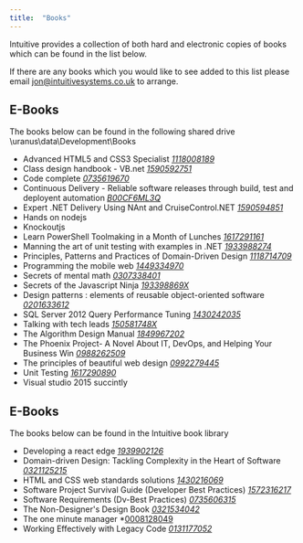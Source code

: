 ```yaml
---
title:  "Books"
---
```

Intuitive provides a collection of both hard and electronic copies of books which can be found in the list below.

If there are any books which you would like to see added to this list please email jon@intuitivesystems.co.uk to arrange.

## E-Books
The books below can be found in the following shared drive \\uranus\data\Development\Books

- Advanced HTML5 and CSS3 Specialist *[1118008189]*
- Class design handbook - VB.net *[1590592751]*
- Code complete *[0735619670]*
- Continuous Delivery - Reliable software releases through build, test and deployent automation *[B00CF6ML3Q]*
- Expert .NET Delivery Using NAnt and CruiseControl.NET *[1590594851]*
- Hands on nodejs
- Knockoutjs
- Learn PowerShell Toolmaking in a Month of Lunches *[1617291161]*
- Manning the art of unit testing with examples in .NET *[1933988274]*
- Principles, Patterns and Practices of Domain-Driven Design *[1118714709]*
- Programming the mobile web *[1449334970]*
- Secrets of mental math *[0307338401]*
- Secrets of the Javascript Ninja *[193398869X]*
- Design patterns : elements of reusable object-oriented software *[0201633612]*
- SQL Server 2012 Query Performance Tuning *[1430242035]*
- Talking with tech leads *[150581748X]*
- The Algorithm Design Manual *[1849967202]*
- The Phoenix Project- A Novel About IT, DevOps, and Helping Your Business Win *[0988262509]*
- The principles of beautiful web design *[0992279445]*
- Unit Testing *[1617290890]*
- Visual studio 2015 succintly


## E-Books
The books below can be found in the Intuitive book library

- Developing a react edge *[1939902126]*
- Domain-driven Design: Tackling Complexity in the Heart of Software *[0321125215]*
- HTML and CSS web standards solutions *[1430216069]*
- Software Project Survival Guide (Developer Best Practices) *[1572316217]*
- Software Requirements (Dv-Best Practices) *[0735606315]*
- The Non-Designer's Design Book *[0321534042]*
- The one minute manager *[0008128049]
- Working Effectively with Legacy Code *[0131177052]*

[1118008189]: https://www.amazon.co.uk/HTML-CSS-Design-Build-Sites/dp/1118008189/ref=sr_1_fkmr0_1?s=books&ie=UTF8&qid=1464002445&sr=1-1-fkmr0&keywords=Advanced+HTML5+and+CSS3+Specialist
[1590592751]: https://www.amazon.co.uk/Visual-Basic-Class-Design-Handbook/dp/1590592751/ref=sr_1_fkmr2_2?ie=UTF8&qid=1464003151&sr=8-2-fkmr2&keywords=Class+design+handbook+-+VB.net
[0735619670]: https://www.amazon.co.uk/Code-Complete-Practical-Handbook-Construction/dp/0735619670/ref=sr_1_1?ie=UTF8&qid=1464003220&sr=8-1&keywords=Code+complete
[B00CF6ML3Q]: https://www.amazon.co.uk/Continuous-Delivery-Deployment-Automation-Addison-Wesley/dp/B00CF6ML3Q/ref=sr_1_fkmr1_1?ie=UTF8&qid=1464003255&sr=8-1-fkmr1&keywords=Continuous+Delivery+-+Reliable+software+releases+through+build%2C+test+and+deployent+automation
[1590594851]: https://www.amazon.co.uk/Expert-Delivery-Using-CruiseControl-Net-Experts/dp/1590594851/ref=sr_1_1?ie=UTF8&qid=1464003306&sr=8-1&keywords=Expert+.NET+Delivery+Using+NAnt+and+CruiseControl.NET
[1617291161]: https://www.amazon.co.uk/Learn-PowerShell-Toolmaking-Month-Lunches/dp/1617291161/ref=sr_1_1?ie=UTF8&qid=1464003389&sr=8-1&keywords=Learn+PowerShell+Toolmaking+in+a+Month+of+Lunches
[1933988274]: https://www.amazon.co.uk/Art-Unit-Testing-Examples-NET/dp/1933988274/ref=sr_1_2?ie=UTF8&qid=1464003417&sr=8-2&keywords=Manning+the+art+of+unit+testing+with+examples+in+.NET
[1118714709]: https://www.amazon.co.uk/Patterns-Principles-Practices-Domain-Driven-Design/dp/1118714709/ref=sr_1_1?ie=UTF8&qid=1464003445&sr=8-1&keywords=Principles%2C+Patterns+and+Practices+of+Domain-Driven+Design
[1449334970]: https://www.amazon.co.uk/Programming-Mobile-Web-Maximiliano-Firtman/dp/1449334970/ref=sr_1_1?ie=UTF8&qid=1464003473&sr=8-1&keywords=Programming+the+mobile+web
[0307338401]: https://www.amazon.co.uk/Secrets-Mental-Math-Mathemagicians-Calculation/dp/0307338401/ref=sr_1_1?ie=UTF8&qid=1464003566&sr=8-1&keywords=Secrets+of+mental+math
[193398869X]: https://www.amazon.co.uk/Secrets-JavaScript-Ninja-John-Resig/dp/193398869X/ref=sr_1_1?ie=UTF8&qid=1464003597&sr=8-1&keywords=Secrets+of+the+Javascript+Ninja
[0201633612]: https://www.amazon.co.uk/Design-patterns-elements-reusable-object-oriented/dp/0201633612/ref=sr_1_1?ie=UTF8&qid=1464003623&sr=8-1&keywords=Software%2C+Elements+Of+Reusable+Object+Oriented
[1430242035]: https://www.amazon.co.uk/Server-Query-Performance-Tuning-Experts/dp/1430242035/ref=sr_1_1?ie=UTF8&qid=1464003685&sr=8-1&keywords=SQL+Server+2012+Query+Performance+Tuning
[150581748X]: https://www.amazon.co.uk/Talking-Tech-Leads-Novices-Practitioners/dp/150581748X/ref=sr_1_1?ie=UTF8&qid=1464003707&sr=8-1&keywords=Talking+with+tech+leads
[1849967202]: https://www.amazon.co.uk/Algorithm-Design-Manual-Steven-Skiena/dp/1849967202/ref=sr_1_1?ie=UTF8&qid=1464003728&sr=8-1&keywords=The+Algorithm+Design+Manual
[0988262509]: https://www.amazon.co.uk/Phoenix-Project-DevOps-Helping-Business/dp/0988262509/ref=sr_1_1?ie=UTF8&qid=1464003749&sr=8-1&keywords=The+Phoenix+Project-+A+Novel+About+IT%2C+DevOps%2C+and+Helping+Your+Business+Win
[0992279445]: https://www.amazon.co.uk/Principles-Beautiful-Web-Design/dp/0992279445/ref=sr_1_1?ie=UTF8&qid=1464003773&sr=8-1&keywords=The+principles+of+beautiful+web+design
[1617290890]: https://www.amazon.co.uk/Art-Unit-Testing-examples/dp/1617290890/ref=sr_1_1?ie=UTF8&qid=1464003819&sr=8-1&keywords=the+art+of+unit+testing
[0131177052]: https://www.amazon.co.uk/Working-Effectively-Legacy-Michael-Feathers/dp/0131177052/ref=sr_1_1?ie=UTF8&qid=1464017387&sr=8-1&keywords=Working+Effectively+with+Legacy+Code
[1939902126]: https://www.amazon.co.uk/Developing-React-Edge-JavaScript-Interfaces/dp/1939902126/ref=sr_1_1?ie=UTF8&qid=1464017453&sr=8-1&keywords=Developing+a+react+edge
[0008128049]: https://www.amazon.co.uk/New-One-Minute-Manager/dp/0008128049/ref=sr_1_1?ie=UTF8&qid=1464017490&sr=8-1&keywords=The+one+minute+manager
[1430216069]: https://www.amazon.co.uk/HTML-CSS-Standards-Solutions-Standardistas/dp/1430216069/ref=sr_1_1?ie=UTF8&qid=1464017527&sr=8-1&keywords=HTML+and+CSS+web+standards+solutions
[0735606315]: http://www.amazon.com/gp/product/0735606315/ref=olp_product_details?ie=UTF8&me=
[1572316217]: https://www.amazon.co.uk/Software-Project-Survival-Developer-Practices/dp/1572316217/ref=sr_1_1?ie=UTF8&qid=1464017757&sr=8-1&keywords=Software+Project+Survival+Guide
[0321534042]: https://www.amazon.co.uk/Non-Designers-Design-Book-Robin-Williams/dp/0321534042/ref=sr_1_1?ie=UTF8&qid=1464017815&sr=8-1&keywords=0321534042
[0321125215]: https://www.amazon.co.uk/Domain-driven-Design-Tackling-Complexity-Software/dp/0321125215/ref=sr_1_1?ie=UTF8&qid=1464019257&sr=8-1&keywords=domain+driven+design
